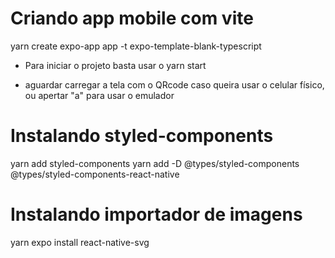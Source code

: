 # Criando app mobile com vite

yarn create expo-app app -t expo-template-blank-typescript

- Para iniciar o projeto basta usar o 
yarn start

- aguardar carregar a tela com o QRcode caso queira usar o celular físico, ou apertar "a" para usar o emulador

# Instalando styled-components

yarn add styled-components
yarn add -D @types/styled-components @types/styled-components-react-native

# Instalando importador de imagens

yarn expo install react-native-svg